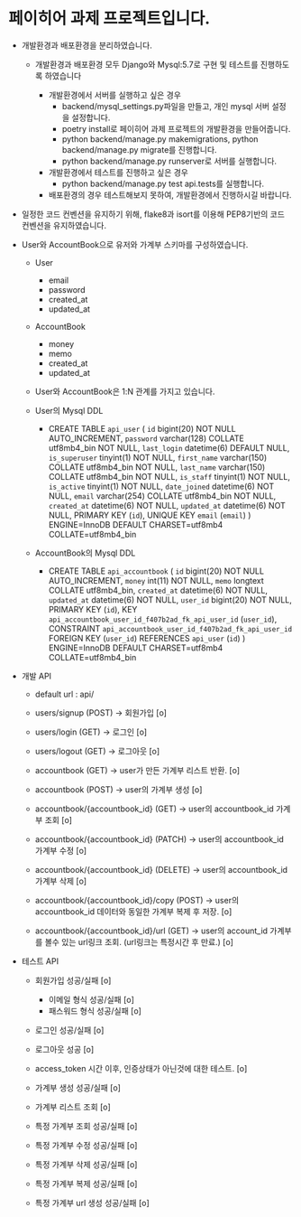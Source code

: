 # 페이히어 과제 프로젝트입니다.

- 개발환경과 배포환경을 분리하였습니다.
    - 개발환경과 배포환경 모두 Django와 Mysql:5.7로 구현 및 테스트를 진행하도록 하였습니다
        - 개발환경에서 서버를 실행하고 싶은 경우
            - backend/mysql_settings.py파일을 만들고, 개인 mysql 서버 설정을 설정합니다.
            - poetry install로 페이히어 과제 프로젝트의 개발환경을 만들어줍니다.
            - python backend/manage.py makemigrations, python backend/manage.py migrate를 진행합니다.
            - python backend/manage.py runserver로 서버를 실행합니다.
        - 개발환경에서 테스트를 진행하고 싶은 경우
            - python backend/manage.py test api.tests를 실행합니다.

        <!-- - 배포환경에서 서버를 실행하고 싶은 경우, docker-compose up --build를 실행합니다.
        - 배포환경에서 테스트를 진행하고 싶은 경우, --> 
        - 배포환경의 경우 테스트해보지 못하여, 개발환경에서 진행하시길 바랍니다.


- 일정한 코드 컨벤션을 유지하기 위해, flake8과 isort를 이용해 PEP8기반의 코드 컨벤션을 유지하였습니다.



- User와 AccountBook으로 유저와 가계부 스키마를 구성하였습니다.
    - User
        - email
        - password
        - created_at
        - updated_at
    - AccountBook
        - money
        - memo
        - created_at
        - updated_at
    - User와 AccountBook은 1:N 관계를 가지고 있습니다.

    - User의 Mysql DDL
        - CREATE TABLE `api_user` (
        `id` bigint(20) NOT NULL AUTO_INCREMENT,
        `password` varchar(128) COLLATE utf8mb4_bin NOT NULL,
        `last_login` datetime(6) DEFAULT NULL,
        `is_superuser` tinyint(1) NOT NULL,
        `first_name` varchar(150) COLLATE utf8mb4_bin NOT NULL,
        `last_name` varchar(150) COLLATE utf8mb4_bin NOT NULL,
        `is_staff` tinyint(1) NOT NULL,
        `is_active` tinyint(1) NOT NULL,
        `date_joined` datetime(6) NOT NULL,
        `email` varchar(254) COLLATE utf8mb4_bin NOT NULL,
        `created_at` datetime(6) NOT NULL,
        `updated_at` datetime(6) NOT NULL,
        PRIMARY KEY (`id`),
        UNIQUE KEY `email` (`email`)
        ) ENGINE=InnoDB DEFAULT CHARSET=utf8mb4 COLLATE=utf8mb4_bin
    - AccountBook의 Mysql DDL
        - CREATE TABLE `api_accountbook` (
        `id` bigint(20) NOT NULL AUTO_INCREMENT,
        `money` int(11) NOT NULL,
        `memo` longtext COLLATE utf8mb4_bin,
        `created_at` datetime(6) NOT NULL,
        `updated_at` datetime(6) NOT NULL,
        `user_id` bigint(20) NOT NULL,
        PRIMARY KEY (`id`),
        KEY `api_accountbook_user_id_f407b2ad_fk_api_user_id` (`user_id`),
        CONSTRAINT `api_accountbook_user_id_f407b2ad_fk_api_user_id` FOREIGN KEY (`user_id`) REFERENCES `api_user` (`id`)
        ) ENGINE=InnoDB DEFAULT CHARSET=utf8mb4 COLLATE=utf8mb4_bin

- 개발 API
    - default url : api/

    - users/signup (POST) -> 회원가입 [o]
    - users/login (GET) -> 로그인 [o]
    - users/logout (GET) -> 로그아웃 [o]

    - accountbook (GET) -> user가 만든 가계부 리스트 반환. [o]
    - accountbook (POST) -> user의 가계부 생성 [o]
    - accountbook/{accountbook_id} (GET) -> user의 accountbook_id 가계부 조회 [o]
    - accountbook/{accountbook_id} (PATCH) -> user의 accountbook_id 가계부 수정 [o]
    - accountbook/{accountbook_id} (DELETE) -> user의 accountbook_id 가계부 삭제 [o]
    - accountbook/{accountbook_id}/copy (POST) -> user의 accountbook_id 데이터와 동일한 가계부 복제 후 저장. [o]
    - accountbook/{accountbook_id}/url (GET) -> user의 account_id 가계부를 볼수 있는 url링크 조회. (url링크는 특정시간 후 만료.) [o]

- 테스트 API
    - 회원가입 성공/실패 [o]
        - 이메일 형식 성공/실패 [o]
        - 패스워드 형식 성공/실패 [o]
    - 로그인 성공/실패 [o]
    - 로그아웃 성공 [o]
    - access_token 시간 이후, 인증상태가 아닌것에 대한 테스트. [o]

    - 가계부 생성 성공/실패 [o]
    - 가계부 리스트 조회 [o]
    - 특정 가계부 조회 성공/실패 [o]
    - 특정 가계부 수정 성공/실패 [o]
    - 특정 가계부 삭제 성공/실패 [o]
    - 특정 가계부 복제 성공/실패 [o]
    - 특정 가계부 url 생성 성공/실패 [o]
